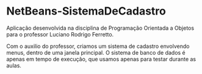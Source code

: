 # NetBeans-SistemaDeCadastro

Aplicação desenvolvida na disciplina de Programação Orientada a Objetos para o professor Luciano Rodrigo Ferretto.


Com o auxilio do professor, criamos um sistema de cadastro envolvendo menus, dentro de uma janela principal.
O sistema de banco de dados é apenas em tempo de execução, que usamos apenas para testar durante as aulas.
